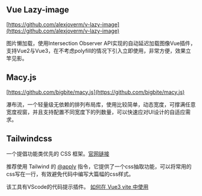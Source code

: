 <!--
 * @Author: ShawnPhang
 * @Date: 2022-04-22 15:06:59
 * @Description: 记录一些实用库
 * @LastEditors: ShawnPhang
 * @LastEditTime: 2022-04-29 15:45:28
 * @site: book.palxp.com
-->

## Vue Lazy-image
[https://github.com/alexjoverm/v-lazy-image](https://github.com/alexjoverm/v-lazy-image)

图片懒加载，使用Intersection Observer API实现的自动延迟加载图像Vue插件，支持Vue2与Vue3，在不考虑polyfill的情况下引入立即使用，非常方便，效果立竿见影。

## Macy.js
[https://github.com/bigbite/macy.js](https://github.com/bigbite/macy.js)

瀑布流，一个轻量级无依赖的排列布局库，使用比较简单，动态宽度，可撑满任意宽度视窗，并且支持配置不同宽度下的列数量，可以快速应对UI设计的自适应需求。


## Tailwindcss
一个提倡功能类优先的 CSS 框架。[官网链接](https://www.tailwindcss.cn/)

推荐使用 Tailwind 的 [@apply](https://www.tailwindcss.cn/docs/extracting-components#apply) 指令，它提供了一个css抽取功能，可以将常用的css写在一行，有效避免代码中编写大篇幅的css样式。

该工具有VScode的代码提示插件。
[如何在 Vue3 vite 中使用](https://tailwindcss.com/docs/guides/vite)